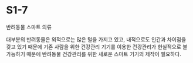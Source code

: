 # S1-7
반려동물 스마트 의류 

  대부분의 반려동물은 외적으로는 많은 털을 가지고 있고, 내적으로도 인간과 차이점을 갖고 있기 때문에 기존 사람을 위한 건강관리 기기를 이용한 건강관리가 현실적으로 불가능하기 때문에 반려동물 건강관리를 위한 새로운 스마트 기기의 제작이 필요하다.
